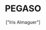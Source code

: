 ---
title: 'PEGASO'
description: 'Pegaso es un caballo alado. Su nombre proviene de la palabra griega phgh, que significaba manantial, pues se decía que había nacido en las fuentes del Océano. Hay varias versiones de su nacimiento. Por un lado se decía que había nacido del cuello de la Gorgona , cuando Perseo la mató en el mar.'
pubDate: '2024-03-29T01:21:52.613Z'
heroImage: '/pegasso.jpg'
categories: ['Caballo', 'alas','terror', 'mitologia', 'leyendas']
tags: ['caballo', 'alas', 'mitologico', 'Peliculas', 'blanco']
author: '["Iris Almaguer"]'
---